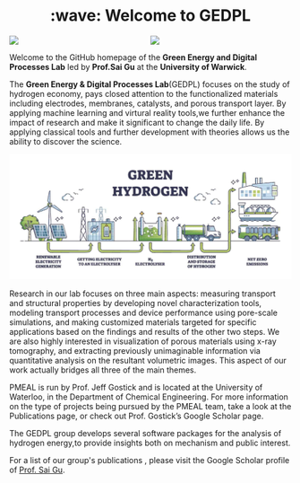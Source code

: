 <h1 align="center">:wave: Welcome to GEDPL </h1>


<div style="display: flex; justify-content: space-between; align-items: flex-end;">
  <img src="https://baltictransportjournal.com/assets/files/news/hydrogen-produksjon-ny-eng.gif" width="400" />
  <img src="https://i.imgur.com/JlXPELW.jpg" width="400" /> 
</div>


Welcome to the GitHub homepage of the  **Green Energy and Digital Processes Lab** led by **Prof.Sai Gu** at the **University of Warwick**. 

The **Green Energy & Digital Processes Lab**(GEDPL) focuses on the study of hydrogen economy, pays closed attention to the functionalized materials including electrodes, membranes, catalysts, and porous transport layer. By applying machine learning and virtural reality tools,we further enhance the impact of research and make it significant to change the daily life. By applying classical tools and further development with theories allows us the ability to discover the science.

<!--   profile-green-animate -->
![My Local Image](./Green-Hydrogen.jpg)

Research in our lab focuses on three main aspects: measuring transport and structural properties by developing novel characterization tools, modeling transport processes and device performance using pore-scale simulations, and making customized materials targeted for specific applications based on the findings and results of the other two steps. We are also highly interested in visualization of porous materials using x-ray tomography, and extracting previously unimaginable information via quantitative analysis on the resultant volumetric images. This aspect of our work actually bridges all three of the main themes.

PMEAL is run by Prof. Jeff Gostick and is located at the University of Waterloo, in the Department of Chemical Engineering. For more information on the type of projects being pursued by the PMEAL team, take a look at the Publications page, or check out Prof. Gostick’s Google Scholar page.

The GEDPL group develops several software packages for the analysis of hydrogen energy,to provide insights both on mechanism and public interest.

For a list of our group's publications , please visit the Google Scholar profile of [Prof. Sai Gu](https://scholar.google.com/citations?user=EufoqsMAAAAJ&hl=en&oi=ao).


